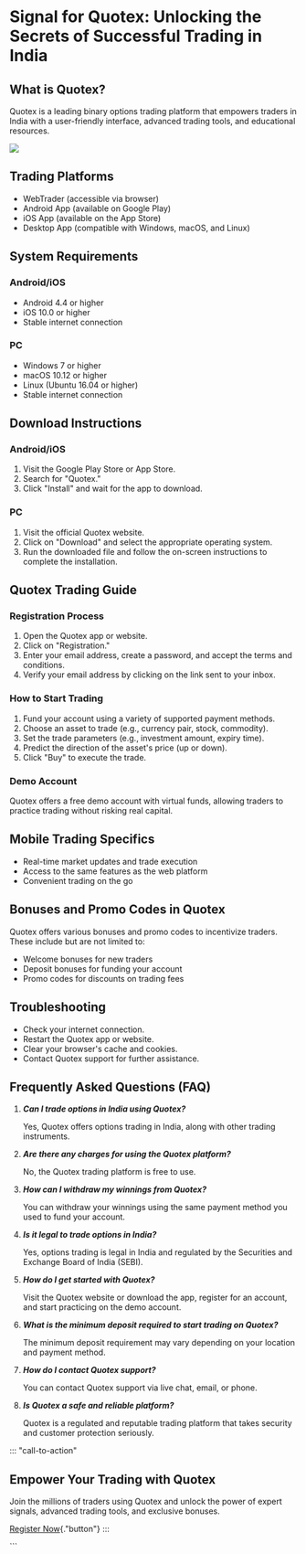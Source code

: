 # Signal for Quotex: Unlocking the Secrets of Successful Trading in India

## What is Quotex?

Quotex is a leading binary options trading platform that empowers
traders in India with a user-friendly interface, advanced trading tools,
and educational resources.

[![](https://static.quotex.io/files/4_en/300_250.jpg)](https://traff.sbs/brokerqxlid)

## Trading Platforms

-   WebTrader (accessible via browser)
-   Android App (available on Google Play)
-   iOS App (available on the App Store)
-   Desktop App (compatible with Windows, macOS, and Linux)

## System Requirements

### Android/iOS

-   Android 4.4 or higher
-   iOS 10.0 or higher
-   Stable internet connection

### PC

-   Windows 7 or higher
-   macOS 10.12 or higher
-   Linux (Ubuntu 16.04 or higher)
-   Stable internet connection

## Download Instructions

### Android/iOS

1.  Visit the Google Play Store or App Store.
2.  Search for "Quotex."
3.  Click "Install" and wait for the app to download.

### PC

1.  Visit the official Quotex website.
2.  Click on "Download" and select the appropriate operating
    system.
3.  Run the downloaded file and follow the on-screen instructions to
    complete the installation.

## Quotex Trading Guide

### Registration Process

1.  Open the Quotex app or website.
2.  Click on "Registration."
3.  Enter your email address, create a password, and accept the terms
    and conditions.
4.  Verify your email address by clicking on the link sent to your
    inbox.

### How to Start Trading

1.  Fund your account using a variety of supported payment methods.
2.  Choose an asset to trade (e.g., currency pair, stock, commodity).
3.  Set the trade parameters (e.g., investment amount, expiry time).
4.  Predict the direction of the asset\'s price (up or down).
5.  Click "Buy" to execute the trade.

### Demo Account

Quotex offers a free demo account with virtual funds, allowing traders
to practice trading without risking real capital.

## Mobile Trading Specifics

-   Real-time market updates and trade execution
-   Access to the same features as the web platform
-   Convenient trading on the go

## Bonuses and Promo Codes in Quotex

Quotex offers various bonuses and promo codes to incentivize traders.
These include but are not limited to:

-   Welcome bonuses for new traders
-   Deposit bonuses for funding your account
-   Promo codes for discounts on trading fees

## Troubleshooting

-   Check your internet connection.
-   Restart the Quotex app or website.
-   Clear your browser\'s cache and cookies.
-   Contact Quotex support for further assistance.

## Frequently Asked Questions (FAQ)

1.  ***Can I trade options in India using Quotex?***

    Yes, Quotex offers options trading in India, along with other
    trading instruments.

2.  ***Are there any charges for using the Quotex platform?***

    No, the Quotex trading platform is free to use.

3.  ***How can I withdraw my winnings from Quotex?***

    You can withdraw your winnings using the same payment method you
    used to fund your account.

4.  ***Is it legal to trade options in India?***

    Yes, options trading is legal in India and regulated by the
    Securities and Exchange Board of India (SEBI).

5.  ***How do I get started with Quotex?***

    Visit the Quotex website or download the app, register for an
    account, and start practicing on the demo account.

6.  ***What is the minimum deposit required to start trading on
    Quotex?***

    The minimum deposit requirement may vary depending on your location
    and payment method.

7.  ***How do I contact Quotex support?***

    You can contact Quotex support via live chat, email, or phone.

8.  ***Is Quotex a safe and reliable platform?***

    Quotex is a regulated and reputable trading platform that takes
    security and customer protection seriously.

::: \"call-to-action\"
## Empower Your Trading with Quotex

Join the millions of traders using Quotex and unlock the power of expert
signals, advanced trading tools, and exclusive bonuses.

[Register Now](\%22https://traff.sbs/brokerqxlid\%22){."button"}
:::

\`\`\`

